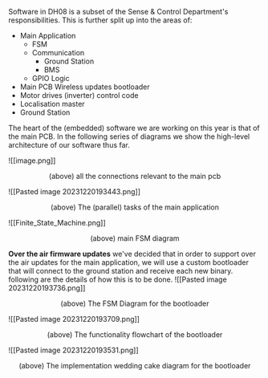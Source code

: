 Software in DH08 is a subset of the Sense & Control Department's responsibilities. This is further split up into the areas of:
- Main Application
	- FSM
	- Communication
		- Ground Station
		- BMS
	- GPIO Logic
- Main PCB Wireless updates bootloader
- Motor drives (inverter) control code
- Localisation master
- Ground Station

The heart of the (embedded) software we are working on this year is that of the main PCB.
In the following series of diagrams we show the high-level architecture of our software thus far.

![[image.png]]
<p style="text-align: center;margin:0">(above) all the connections relevant to the main pcb</p>


![[Pasted image 20231220193443.png]]
<p style="text-align: center;margin:0">(above) The (parallel) tasks of the main application</p>

![[Finite_State_Machine.png]]
<p style="text-align: center;margin:0">(above) main FSM diagram</p>

**Over the air firmware updates**
we've decided that in order to support over the air updates for the main application, we will use a custom bootloader that will connect to the ground station and receive each new binary. following are the details of how this is to be done.
![[Pasted image 20231220193736.png]]
<p style="text-align: center;margin:0">(above) The FSM Diagram for the bootloader</p>

![[Pasted image 20231220193709.png]]<p style="text-align: center;margin:0">(above) The functionality flowchart of the bootloader</p>

![[Pasted image 20231220193531.png]]
<p style="text-align: center;margin:0">(above) The implementation wedding cake diagram for the bootloader</p>

